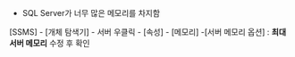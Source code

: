 - SQL Server가 너무 많은 메모리를 차지함

[SSMS] - [개체 탐색기] - 서버 우클릭 - [속성] - [메모리] -[서버 메모리 옵션] : **최대 서버 메모리** 수정 후 확인